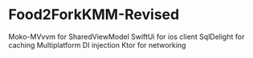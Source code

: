 # Food2ForkKMM-Revised

 Moko-MVvvm for SharedViewModel
 SwiftUi for ios client
 SqlDelight for caching
 Multiplatform DI injection
 Ktor for networking
        
